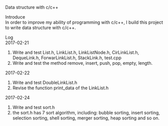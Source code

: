 Data structure with c/c++<br />

Introduce<br />
	In order to improve my ability of programming with c/c++, I build this project to write data structure with c/c++.<br />

Log<br />
2017-02-21<br />
1.	Write and test List.h, LinkList.h, LinkListNode.h, CirLinkList.h, DequeLink.h, ForwarLinkList.h, StackLink.h, test.cpp<br />
2.	Write and test the method remove, insert, push, pop, empty, length.<br />

2017-02-22<br />
1.	Write and test DoubleLinkList.h <br />
2.	Revise the function print_data of the LinkList.h<br />

2017-02-24<br />
1.	Write and test sort.h
2.	the sort.h has 7 sort algorithm, including: bubble sorting, insert sorting, selection sorting, shell sorting, merger sorting, heap sorting and so on.<br />
